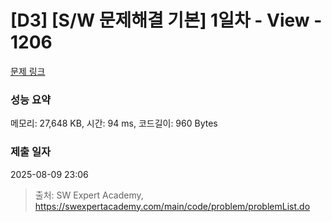# [D3] [S/W 문제해결 기본] 1일차 - View - 1206 

[문제 링크](https://swexpertacademy.com/main/code/problem/problemDetail.do?contestProbId=AV134DPqAA8CFAYh) 

### 성능 요약

메모리: 27,648 KB, 시간: 94 ms, 코드길이: 960 Bytes

### 제출 일자

2025-08-09 23:06



> 출처: SW Expert Academy, https://swexpertacademy.com/main/code/problem/problemList.do